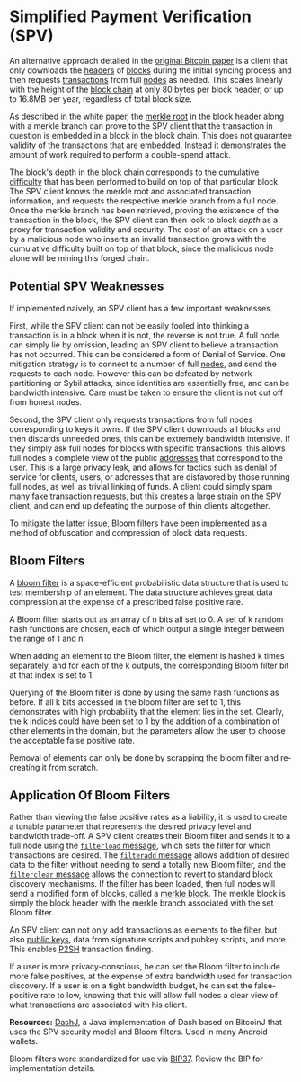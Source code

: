 # Simplified Payment Verification (SPV)

An alternative approach detailed in the [original Bitcoin paper](https://bitcoin.org/en/bitcoin-paper) is a client that only downloads the [headers](../resources/glossary.md#header) of [blocks](../resources/glossary.md#block) during the initial syncing process and then requests [transactions](../resources/glossary.md#transaction) from full [nodes](../resources/glossary.md#node) as needed. This scales linearly with the height of the [block chain](../resources/glossary.md#block-chain) at only 80 bytes per block header, or up to 16.8MB per year, regardless of total block size.

As described in the white paper, the [merkle root](../resources/glossary.md#merkle-root) in the block header along with a merkle branch can prove to the SPV client that the transaction in question is embedded in a block in the block chain. This does not guarantee validity of the transactions that are embedded. Instead it demonstrates the amount of work required to perform a double-spend attack.

The block's depth in the block chain corresponds to the cumulative [difficulty](../resources/glossary.md#difficulty) that has been performed to build on top of that particular block. The SPV client knows the merkle root and associated transaction information, and requests the respective merkle branch from a full node. Once the merkle branch has been retrieved, proving the existence of the transaction in the block, the SPV client can then look to block *depth* as a proxy for transaction validity and security. The cost of an attack on a user by a malicious node who inserts an invalid transaction grows with the cumulative difficulty built on top of that block, since the malicious node alone will be mining this forged chain.

## Potential SPV Weaknesses

If implemented naively, an SPV client has a few important weaknesses.

First, while the SPV client can not be easily fooled into thinking a transaction is in a block when it is not, the reverse is not true. A full node can simply lie by omission, leading an SPV client to believe a transaction has not occurred. This can be considered a form of Denial of Service. One mitigation strategy is to connect to a number of full [nodes](../resources/glossary.md#node), and send the requests to each node. However this can be defeated by network partitioning or Sybil attacks, since identities are essentially free, and can be bandwidth intensive. Care must be taken to ensure the client is not cut off from honest nodes.

Second, the SPV client only requests transactions from full nodes corresponding to keys it owns. If the SPV client downloads all blocks and then discards unneeded ones, this can be extremely bandwidth intensive. If they simply ask full nodes for blocks with specific transactions, this allows full nodes a complete view of the public [addresses](../resources/glossary.md#address) that correspond to the user. This is a large privacy leak, and allows for tactics such as denial of service for clients, users, or addresses that are disfavored by those running full nodes, as well as trivial linking of funds. A client could simply spam many fake transaction requests, but this creates a large strain on the SPV client, and can end up defeating the purpose of thin clients altogether.

To mitigate the latter issue, Bloom filters have been implemented as a method of obfuscation and compression of block data requests.

## Bloom Filters

A [bloom filter](../resources/glossary.md#bloom-filter) is a space-efficient probabilistic data structure that is used to test membership of an element. The data structure achieves great data compression at the expense of a prescribed false positive rate.

A Bloom filter starts out as an array of n bits all set to 0. A set of k random hash functions are chosen, each of which output a single integer between the range of 1 and n.

When adding an element to the Bloom filter, the element is hashed k times separately, and for each of the k outputs, the corresponding Bloom filter bit at that index is set to 1.

Querying of the Bloom filter is done by using the same hash functions as before. If all k bits accessed in the bloom filter are set to 1, this demonstrates with high probability that the element lies in the set. Clearly, the k indices could have been set to 1 by the addition of a combination of other elements in the domain, but the parameters allow the user to choose the acceptable false positive rate.

Removal of elements can only be done by scrapping the bloom filter and re-creating it from scratch.

## Application Of Bloom Filters

Rather than viewing the false positive rates as a liability, it is used to create a tunable parameter that represents the desired privacy level and bandwidth trade-off. A SPV client creates their Bloom filter and sends it to a full node using the [`filterload` message](../reference/p2p-network-control-messages.md#filterload), which sets the filter for which transactions are desired. The [`filteradd` message](../reference/p2p-network-control-messages.md#filteradd) allows addition of desired data to the filter without needing to send a totally new Bloom filter, and the [`filterclear` message](../reference/p2p-network-control-messages.md#filterclear) allows the connection to revert to standard block discovery mechanisms. If the filter has been loaded, then full nodes will send a modified form of blocks, called a [merkle block](../resources/glossary.md#merkle-block). The merkle block is simply the block header with the merkle branch associated with the set Bloom filter.

An SPV client can not only add transactions as elements to the filter, but also [public keys](../resources/glossary.md#public-key), data from signature scripts and pubkey scripts, and more. This enables [P2SH](../resources/glossary.md#pay-to-script-hash) transaction finding.

If a user is more privacy-conscious, he can set the Bloom filter to include more false positives, at the expense of extra bandwidth used for transaction discovery. If a user is on a tight bandwidth budget, he can set the false-positive rate to low, knowing that this will allow full nodes a clear view of what transactions are associated with his client.

**Resources:** [DashJ](https://github.com/HashEngineering/dashj), a Java implementation of Dash based on BitcoinJ that uses the SPV security model and Bloom filters. Used in many Android wallets.

Bloom filters were standardized for use via [BIP37](https://github.com/bitcoin/bips/blob/master/bip-0037.mediawiki). Review the BIP for implementation details.